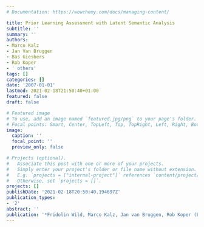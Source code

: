 ```yaml
---
# Documentation: https://wowchemy.com/docs/managing-content/

title: Prior Learning Assessment with Latent Semantic Analysis
subtitle: ''
summary: ''
authors:
- Marco Kalz
- Jan Van Bruggen
- Bas Giesbers
- Rob Koper
- ' others'
tags: []
categories: []
date: '2007-01-01'
lastmod: 2021-02-18T21:50:40+01:00
featured: false
draft: false

# Featured image
# To use, add an image named `featured.jpg/png` to your page's folder.
# Focal points: Smart, Center, TopLeft, Top, TopRight, Left, Right, BottomLeft, Bottom, BottomRight.
image:
  caption: ''
  focal_point: ''
  preview_only: false

# Projects (optional).
#   Associate this post with one or more of your projects.
#   Simply enter your project's folder or file name without extension.
#   E.g. `projects = ["internal-project"]` references `content/project/deep-learning/index.md`.
#   Otherwise, set `projects = []`.
projects: []
publishDate: '2021-02-18T20:50:40.194697Z'
publication_types:
- '2'
abstract: ''
publication: '*Fridolin Wild, Marco Kalz, Jan van Bruggen, Rob Koper (Eds.)*'
---
```

